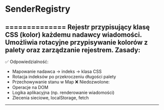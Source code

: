 # SenderRegistry

==============
Rejestr przypisujący klasę CSS (kolor) każdemu nadawcy wiadomości.
Umożliwia rotacyjne przypisywanie kolorów z palety oraz zarządzanie rejestrem.
Zasady:
-------
✅ Odpowiedzialność:
  - Mapowanie nadawca → indeks → klasa CSS
  - Rotacja indeksów po przekroczeniu długości palety
  - Przechowywanie stanu w Map
❌ Niedozwolone:
  - Operacje na DOM
  - Logika aplikacyjna (np. renderowanie wiadomości)
  - Zlecenia sieciowe, localStorage, fetch

---

